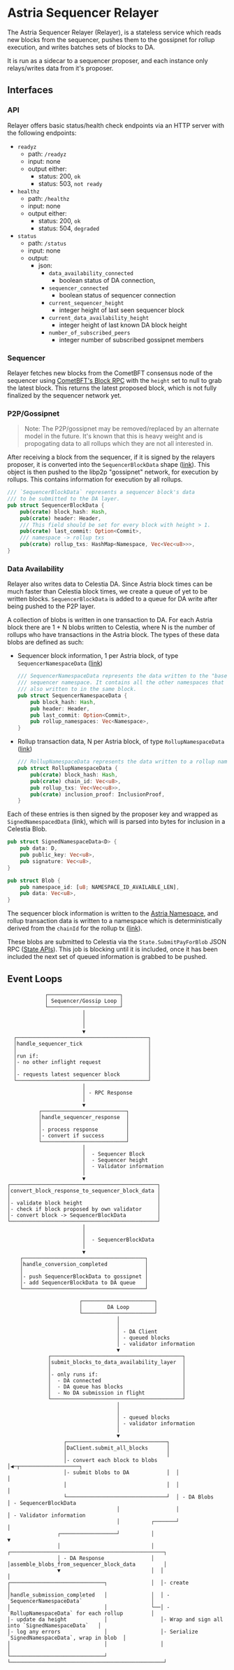 # Astria Sequencer Relayer

The Astria Sequencer Relayer (Relayer), is a stateless service which reads new
blocks from the sequencer, pushes them to the gossipnet for rollup execution,
and writes batches sets of blocks to DA.

It is run as a sidecar to a sequencer proposer, and each instance only
relays/writes data from it's proposer.

## Interfaces

### API

Relayer offers basic status/health check endpoints via an HTTP server with the
following endpoints:

- `readyz`
  - path: `/readyz`
  - input: none
  - output either:
    - status: 200, `ok`
    - status: 503, `not ready`
- `healthz`
  - path: `/healthz`
  - input: none
  - output either:
    - status: 200, `ok`
    - status: 504, `degraded`
- `status`
  - path: `/status`
  - input: none
  - output:
    - json:
      - `data_availability_connected`
        - boolean status of DA connection,
      - `sequencer_connected`
        - boolean status of sequencer connection
      - `current_sequencer_height`
        - integer height of last seen sequencer block
      - `current_data_availability_height`
        - integer height of last known DA block height
      - `number_of_subscribed_peers`
        - integer number of subscribed gossipnet members

### Sequencer

Relayer fetches new blocks from the CometBFT consensus node of the sequencer
using [CometBFT's Block RPC](https://docs.cometbft.com/v0.37/spec/rpc/#block)
with the `height` set to null to grab the latest block. This returns the latest
proposed block, which is not fully finalized by the sequencer network yet.

### P2P/Gossipnet

> Note: The P2P/gossipnet may be removed/replaced by an alternate model in the
> future. It's known that this is heavy weight and is propogating data to all
> rollups which they are not all interested in.

After receiving a block from the sequencer, if it is signed by the relayers
proposer, it is converted into the `SequencerBlockData` shape
([link](https://github.com/astriaorg/astria/blob/7ebb743ed6f1d9eef69372f2cbb4ab9cbe2668b3/crates/astria-sequencer-types/src/sequencer_block_data.rs#L39-L46)).
This object is then pushed to the libp2p "gossipnet" network, for execution by
rollups. This contains information for execution by all rollups.

```rust
/// `SequencerBlockData` represents a sequencer block's data
/// to be submitted to the DA layer.
pub struct SequencerBlockData {
    pub(crate) block_hash: Hash,
    pub(crate) header: Header,
    /// This field should be set for every block with height > 1.
    pub(crate) last_commit: Option<Commit>,
    /// namespace -> rollup txs
    pub(crate) rollup_txs: HashMap<Namespace, Vec<Vec<u8>>>,
}
```

### Data Availability

Relayer also writes data to Celestia DA. Since Astria block times can be much
faster than Celestia block times, we create a queue of yet to be written blocks.
`SequencerBlockData` is added to a queue for DA write after being pushed to the
P2P layer.

A collection of blobs is written in one transaction to DA. For each Astria block
there are 1 + N blobs written to Celestia, where N is the number of rollups who
have transactions in the Astria block. The types of these data blobs are defined
as such:

- Sequencer block information, 1 per Astria block, of type
  `SequencerNamespaceData`
  ([link](https://github.com/astriaorg/astria/blob/main/crates/astria-sequencer-relayer/src/data_availability.rs#L147))

  ```rust
  /// SequencerNamespaceData represents the data written to the "base"
  /// sequencer namespace. It contains all the other namespaces that were
  /// also written to in the same block.
  pub struct SequencerNamespaceData {
      pub block_hash: Hash,
      pub header: Header,
      pub last_commit: Option<Commit>,
      pub rollup_namespaces: Vec<Namespace>,
  }
  ```

- Rollup transaction data, N per Astria block, of type `RollupNamespaceData`
  ([link](https://github.com/astriaorg/astria/blob/main/crates/astria-sequencer-relayer/src/data_availability.rs#L158))

  ```rust
  /// RollupNamespaceData represents the data written to a rollup namespace.
  pub struct RollupNamespaceData {
      pub(crate) block_hash: Hash,
      pub(crate) chain_id: Vec<u8>,
      pub rollup_txs: Vec<Vec<u8>>,
      pub(crate) inclusion_proof: InclusionProof,
  }
  ```

Each of these entries is then signed by the proposer key and wrapped as
`SignedNamespacedData` (link), which will is parsed into bytes for inclusion in
a Celestia Blob.

```rust
pub struct SignedNamespaceData<D> {
    pub data: D,
    pub public_key: Vec<u8>,
    pub signature: Vec<u8>,
}

pub struct Blob {
    pub namespace_id: [u8; NAMESPACE_ID_AVAILABLE_LEN],
    pub data: Vec<u8>,
}
```

The sequencer block information is written to the [Astria
Namespace](https://github.com/astriaorg/astria/blob/7ebb743ed6f1d9eef69372f2cbb4ab9cbe2668b3/crates/astria-sequencer-types/src/namespace.rs#L21),
and rollup transaction data is written to a namespace which is deterministically
derived from the `chainId` for the rollup tx
([link](https://github.com/astriaorg/astria/blob/7ebb743ed6f1d9eef69372f2cbb4ab9cbe2668b3/crates/astria-sequencer-types/src/namespace.rs#L44)).

These blobs are submitted to Celestia via the `State.SubmitPayForBlob` JSON RPC
([State APIs](https://node-rpc-docs.celestia.org/#state)). This job is blocking
until it is included, once it has been included the next set of queued
information is grabbed to be pushed.

## Event Loops

```text
            ┌───────────────────────┐
            │ Sequencer/Gossip Loop │
            └───────────────────────┘
                        │
                        │
                        │
                        ▼
  ┌──────────────────────────────────────────┐
  │handle_sequencer_tick                     │
  │                                          │
  │run if:                                   │
  │- no other inflight request               │
  │                                          │
  │- requests latest sequencer block         │
  └──────────────────────────────────────────┘
                        │
                        │ - RPC Response
                        │
                        ▼
          ┌───────────────────────────┐
          │handle_sequencer_response  │
          │                           │
          │- process response         │
          │- convert if success       │
          └───────────────────────────┘
                        │
                        │  - Sequencer Block
                        │  - Sequencer height
                        │  - Validator information
                        │
                        ▼
┌───────────────────────────────────────────────┐
│convert_block_response_to_sequencer_block_data │
│                                               │
│- validate block height                        │
│- check if block proposed by own validator     │
│- convert block -> SequencerBlockData          │
└───────────────────────────────────────────────┘
                        │
                        │
                        │  - SequencerBlockData
                        │
                        ▼
    ┌───────────────────────────────────────┐
    │handle_conversion_completed            │
    │                                       │
    │- push SequencerBlockData to gossipnet │
    │- add SequencerBlockData to DA queue   │
    └───────────────────────────────────────┘
```
<!-- markdownlint-disable MD013 -->
```text
                       ┌───────────────────────┐
                       │        DA Loop        │
                       └───────────────────────┘
                                   │
                                   │
                                   │ - DA Client
                                   │ - queued blocks
                                   │ - validator information
                                   ▼
             ┌──────────────────────────────────────────┐
             │submit_blocks_to_data_availability_layer  │
             │                                          │
             │- only runs if:                           │
             │  - DA connected                          │
             │  - DA queue has blocks                   │
             │  - No DA submission in flight            │
             └──────────────────────────────────────────┘
                                   │
                                   │
                                   │ - queued blocks
                                   │ - validator information
                                   │
                                   ▼
                  ┌────────────────────────────────┐
                  │DaClient.submit_all_blocks      │
                  │                                │
                  │- convert each block to blobs   │◀─┬───────────────────┐
                  │- submit blobs to DA            │  │                   │
                  │                                │  │                   │
                  └────────────────────────────────┘  │ - DA Blobs        │ - SequencerBlockData
                                   │                  │                   │ - Validator information
                                   │          ┌───────┘                   │
                ┌──────────────────┘          │                           ▼
                │                             │  ┌─────────────────────────────────────────────────┐
                │ - DA Response               │  │assemble_blobs_from_sequencer_block_data         │
                ▼                             │  │                                                 │
┌──────────────────────────────┐              │  │- create                                         │
│handle_submission_completed   │              │  │ - `SequencerNamespaceData`                      │
│                              │              └──│ - `RollupNamespaceData` for each rollup         │
│- update da height            │                 │- Wrap and sign all into `SignedNamespaceData`   │
│- log any errors              │                 │- Serialize `SignedNamespaceData`, wrap in blob  │
│                              │                 │                                                 │
└──────────────────────────────┘                 └─────────────────────────────────────────────────┘
```
<!-- markdownlint-enable MD013 -->
